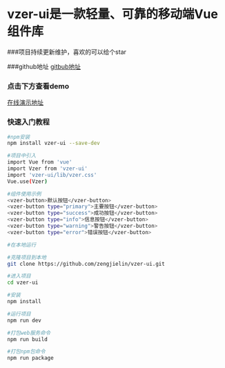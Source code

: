 # vzer-ui是一款轻量、可靠的移动端Vue组件库

###项目持续更新维护，喜欢的可以给个star

###github地址
[gitbub地址](https://github.com/zengjielin/vzer-ui)

### 点击下方查看demo
[在线演示地址](https://zengjielin.github.io/vzer-ui/dist/#/)

### 快速入门教程

``` bash
#npm安装
npm install vzer-ui --save-dev

#项目中引入
import Vue from 'vue'
import Vzer from 'vzer-ui'
import 'vzer-ui/lib/vzer.css'
Vue.use(Vzer)

#组件使用示例
<vzer-button>默认按钮</vzer-button>
<vzer-button type="primary">主要按钮</vzer-button>
<vzer-button type="success">成功按钮</vzer-button>
<vzer-button type="info">信息按钮</vzer-button>
<vzer-button type="warning">警告按钮</vzer-button>
<vzer-button type="error">错误按钮</vzer-button>

#在本地运行

#克隆项目到本地
git clone https://github.com/zengjielin/vzer-ui.git

#进入项目
cd vzer-ui

#安装
npm install

#运行项目
npm run dev

#打包web服务命令
npm run build 

#打包npm包命令
npm run package
```

